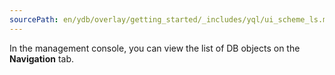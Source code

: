 ```yaml
---
sourcePath: en/ydb/overlay/getting_started/_includes/yql/ui_scheme_ls.md
---
```

In the management console, you can view the list of DB objects on the **Navigation** tab.
